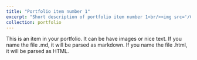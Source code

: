 ```yaml
---
title: "Portfolio item number 1"
excerpt: "Short description of portfolio item number 1<br/><img src='/Copy of Copy of Copy of Brand Designer Portfolio Website in Beige Black Bro_20241218_133440_0000.png'>"
collection: portfolio
---
```


This is an item in your portfolio. It can be have images or nice text. If you name the file .md, it will be parsed as markdown. If you name the file .html, it will be parsed as HTML. 
